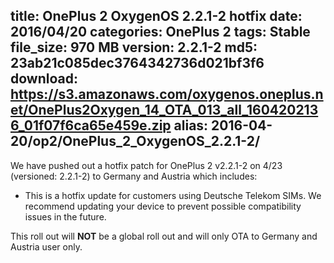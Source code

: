title: OnePlus 2 OxygenOS 2.2.1-2 hotfix
date: 2016/04/20
categories: OnePlus 2
tags: Stable
file_size: 970 MB
version: 2.2.1-2
md5: 23ab21c085dec3764342736d021bf3f6
download: https://s3.amazonaws.com/oxygenos.oneplus.net/OnePlus2Oxygen_14_OTA_013_all_1604202136_01f07f6ca65e459e.zip
alias: 2016-04-20/op2/OnePlus_2_OxygenOS_2.2.1-2/
---
We have pushed out a hotfix patch for OnePlus 2 v2.2.1-2 on 4/23 (versioned: 2.2.1-2) to Germany and Austria which includes:
* This is a hotfix update for customers using Deutsche Telekom SIMs. We recommend updating your device to prevent possible compatibility issues in the future.

This roll out will **NOT** be a global roll out and will only OTA to Germany and Austria user only. 
